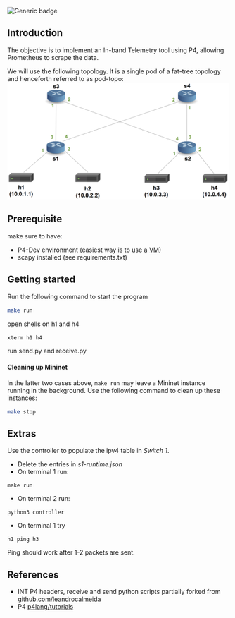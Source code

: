 ![Generic badge](https://img.shields.io/badge/PythonVersions-3.8-green.svg)

## Introduction

The objective is to implement an In-band Telemetry tool using P4, allowing Prometheus to scrape the data.

We will use the following topology. It is a single
pod of a fat-tree topology and henceforth referred to as pod-topo:
![pod-topo](./pod-topo/pod-topo.png)

## Prerequisite
make sure to have:
* P4-Dev environment (easiest way is to use a [VM](https://drive.google.com/file/d/13SwWBEnApknu84fG9otwbL5NC78tut-d/view))
* scapy installed (see requirements.txt)

## Getting started
Run the following command to start the program
```bash
make run
```
open shells on h1 and h4
```bash
xterm h1 h4
```

run send.py and receive.py

#### Cleaning up Mininet

In the latter two cases above, `make run` may leave a Mininet instance
running in the background. Use the following command to clean up
these instances:

```bash
make stop
```

## Extras
Use the controller to populate the ipv4 table in _Switch 1_.
* Delete the entries in _s1-runtime.json_
* On terminal 1 run:
```
make run
```
* On terminal 2 run:
```
python3 controller
```

* On terminal 1 try
```
h1 ping h3
```

Ping should work after 1-2 packets are sent.
## References
* INT P4 headers, receive and send python scripts partially forked from [github.com/leandrocalmeida](https://github.com/leandrocalmeida/P4)
* P4 [p4lang/tutorials](https://github.com/p4lang/tutorials)
